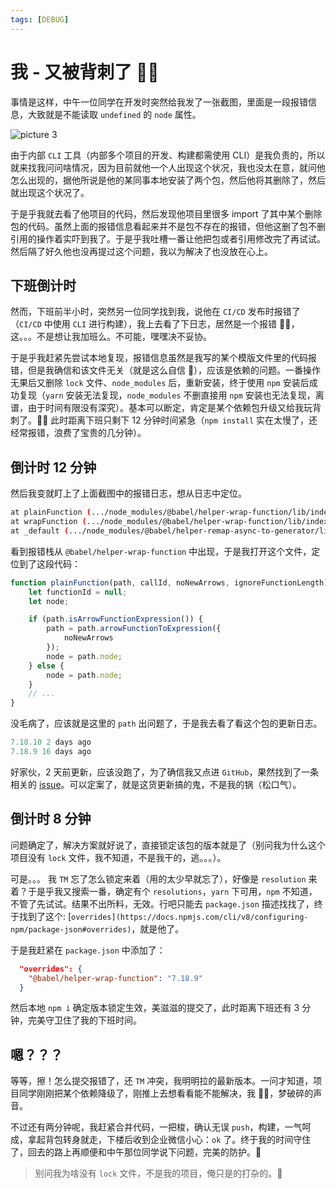 ```yaml
---
tags: [DEBUG]
---
```


# 我 - 又被背刺了 🤦‍♂️

事情是这样，中午一位同学在开发时突然给我发了一张截图，里面是一段报错信息，大致就是不能读取 `undefined` 的 `node` 属性。

![picture 3](https://stg.heyfe.org/images/blog-whatsup-20220803-26.png)

由于内部 `CLI` 工具（内部多个项目的开发、构建都需使用 CLI）是我负责的，所以就来找我问问啥情况，因为目前就他一个人出现这个状况，我也没太在意，就问他怎么出现的，据他所说是他的某同事本地安装了两个包，然后他将其删除了，然后就出现这个状况了。

于是乎我就去看了他项目的代码，然后发现他项目里很多 import 了其中某个删除包的代码。虽然上面的报错信息看起来并不是包不存在的报错，但他这删了包不删引用的操作着实吓到我了。于是乎我吐槽一番让他把包或者引用修改完了再试试。然后隔了好久他也没再提过这个问题，我以为解决了也没放在心上。

## 下班倒计时

然而，下班前半小时，突然另一位同学找到我，说他在 `CI/CD` 发布时报错了（`CI/CD` 中使用 `CLI` 进行构建），我上去看了下日志，居然是一个报错 🤦‍♂️，这。。。不是想让我加班么。不可能，嘿嘿决不妥协。

于是乎我赶紧先尝试本地复现，报错信息虽然是我写的某个模版文件里的代码报错，但是我确信和该文件无关（就是这么自信 🐒），应该是依赖的问题。一番操作无果后又删除 `lock` 文件、`node_modules` 后，重新安装，终于使用 `npm` 安装后成功复现（`yarn` 安装无法复现，`node_modules` 不删直接用 `npm` 安装也无法复现，离谱，由于时间有限没有深究）。基本可以断定，肯定是某个依赖包升级又给我玩背刺了。🤦‍♂️ 此时距离下班只剩下 12 分钟时间紧急（`npm install` 实在太慢了，还经常报错，浪费了宝贵的几分钟）。

## 倒计时 12 分钟

然后我变就盯上了上面截图中的报错日志，想从日志中定位。

```sh
at plainFunction (.../node_modules/@babel/helper-wrap-function/lib/index.js:69:17)
at wrapFunction (.../node_modules/@babel/helper-wrap-function/lib/index.js:128:5)
at _default (.../node_modules/@babel/helper-remap-async-to-generator/lib/index.js:47:35)
```

看到报错栈从 `@babel/helper-wrap-function` 中出现，于是我打开这个文件，定位到了这段代码：

```js
function plainFunction(path, callId, noNewArrows, ignoreFunctionLength) {
    let functionId = null;
    let node;

    if (path.isArrowFunctionExpression()) {
        path = path.arrowFunctionToExpression({
            noNewArrows
        });
        node = path.node;
    } else {
        node = path.node;
    }
    // ...
}
```

没毛病了，应该就是这里的 `path` 出问题了，于是我去看了看这个包的更新日志。

```js
7.18.10 2 days ago
7.18.9 16 days ago
```

好家伙，2 天前更新，应该没跑了，为了确信我又点进 `GitHub`，果然找到了一条相关的 [issue](https://github.com/babel/babel/issues/14822)。可以定案了，就是这货更新搞的鬼，不是我的锅（松口气）。

## 倒计时 8 分钟

问题确定了，解决方案就好说了，直接锁定该包的版本就是了（别问我为什么这个项目没有 `lock` 文件，我不知道，不是我干的，逃。。。）。

可是。。。 我 `TM` 忘了怎么锁定来着（用的太少早就忘了），好像是 `resolution` 来着？于是乎我又搜索一番，确定有个 `resolutions`，`yarn` 下可用，`npm` 不知道，不管了先试试。结果不出所料，无效。行吧只能去 `package.json` 描述找找了，终于找到了这个: [`overrides](https://docs.npmjs.com/cli/v8/configuring-npm/package-json#overrides)`，就是他了。

于是我赶紧在 `package.json` 中添加了：

```json
  "overrides": {
    "@babel/helper-wrap-function": "7.18.9"
  }
```

然后本地 `npm i` 确定版本锁定生效，美滋滋的提交了，此时距离下班还有 3 分钟，完美守卫住了我的下班时间。

## 嗯？？？

等等，擦！怎么提交报错了，还 `TM` 冲突，我明明拉的最新版本。一问才知道，项目同学刚刚把某个依赖降级了，刚推上去想看看能不能解决，我 🤦‍♂️，梦破碎的声音。

不过还有两分钟呢，我赶紧合并代码，一把梭，确认无误 `push`，构建，一气呵成，拿起背包转身就走，下楼后收到企业微信小心：`ok` 了。终于我的时间守住了，回去的路上再顺便和中午那位同学说下问题，完美的防护。🐶

> 别问我为啥没有 `lock` 文件，不是我的项目，俺只是的打杂的。🐒
